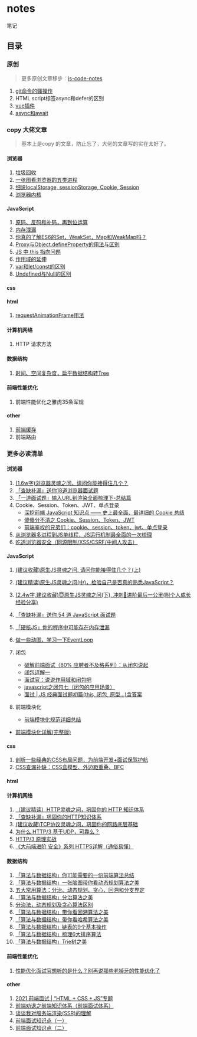 # notes
笔记



## 目录



### 原创

> 更多原创文章移步：[js-code-notes](https://github.com/xxcr/js-code-notes)

1. [git命令的骚操作](https://github.com/xxcr/notes/blob/main/git%E5%91%BD%E4%BB%A4%E7%9A%84%E9%AA%9A%E6%93%8D%E4%BD%9C/git%E5%91%BD%E4%BB%A4%E7%9A%84%E9%AA%9A%E6%93%8D%E4%BD%9C.md)
2. HTML script标签async和defer的区别
3. [vue插件](https://github.com/xxcr/notes/tree/main/vue%E6%8F%92%E4%BB%B6)
4. [async和await](https://github.com/xxcr/notes/tree/main/async%E5%92%8Cawait)



### copy 大佬文章

> 基本上是copy 的文章，防止忘了，大佬的文章写的实在太好了。



#### 浏览器

1. [垃圾回收](https://github.com/xxcr/notes/tree/main/%E5%9E%83%E5%9C%BE%E5%9B%9E%E6%94%B6)
2. [一张图看浏览器的五类进程](https://github.com/xxcr/notes/tree/main/%E4%B8%80%E5%BC%A0%E5%9B%BE%E7%9C%8B%E6%B5%8F%E8%A7%88%E5%99%A8%E7%9A%84%E4%BA%94%E7%B1%BB%E8%BF%9B%E7%A8%8B)
3. [细说localStorage, sessionStorage, Cookie, Session](https://github.com/xxcr/notes/tree/main/%E7%BB%86%E8%AF%B4localStorage%2C%20sessionStorage%2C%20Cookie%2C%20Session)
4. [浏览器内核](https://github.com/xxcr/notes/tree/main/%E6%B5%8F%E8%A7%88%E5%99%A8%E5%86%85%E6%A0%B8)



#### JavaScript

1. [原码、反码和补码，再到位运算](https://github.com/xxcr/notes/tree/main/%E5%8E%9F%E7%A0%81%E3%80%81%E5%8F%8D%E7%A0%81%E5%92%8C%E8%A1%A5%E7%A0%81%EF%BC%8C%E5%86%8D%E5%88%B0%E4%BD%8D%E8%BF%90%E7%AE%97)
2. [内存泄漏](https://github.com/xxcr/notes/tree/main/%E5%86%85%E5%AD%98%E6%B3%84%E6%BC%8F)
3. [你真的了解ES6的Set，WeakSet，Map和WeakMap吗？](https://github.com/xxcr/notes/tree/main/%E4%BD%A0%E7%9C%9F%E7%9A%84%E4%BA%86%E8%A7%A3ES6%E7%9A%84Set%EF%BC%8CWeakSet%EF%BC%8CMap%E5%92%8CWeakMap%E5%90%97%EF%BC%9F)
4. [Proxy与Object.defineProperty的用法与区别](https://github.com/xxcr/notes/tree/main/Proxy%E4%B8%8EObject.defineProperty%E7%9A%84%E7%94%A8%E6%B3%95%E4%B8%8E%E5%8C%BA%E5%88%AB)
5. [JS 中 this 指向问题](https://github.com/xxcr/notes/tree/main/JS%20%E4%B8%AD%20this%20%E6%8C%87%E5%90%91%E9%97%AE%E9%A2%98)
6. [作用域的延伸](https://github.com/xxcr/notes/tree/main/%E4%BD%9C%E7%94%A8%E5%9F%9F%E7%9A%84%E5%BB%B6%E4%BC%B8)
7. [var和let/const的区别](https://github.com/xxcr/notes/tree/main/var%E5%92%8Clet%E5%92%8Cconst%E7%9A%84%E5%8C%BA%E5%88%AB)
8. [Undefined与Null的区别](https://github.com/xxcr/notes/tree/main/Undefined%E4%B8%8ENull%E7%9A%84%E5%8C%BA%E5%88%AB)



#### css



#### html

1. [requestAnimationFrame用法](https://github.com/xxcr/notes/tree/main/requestAnimationFrame%E7%94%A8%E6%B3%95)



#### 计算机网络

1. HTTP 请求方法



#### 数据结构

1. [时间、空间复杂度，扁平数据结构转Tree](https://github.com/xxcr/notes/tree/main/%E6%97%B6%E9%97%B4%E3%80%81%E7%A9%BA%E9%97%B4%E5%A4%8D%E6%9D%82%E5%BA%A6%EF%BC%8C%E6%89%81%E5%B9%B3%E6%95%B0%E6%8D%AE%E7%BB%93%E6%9E%84%E8%BD%ACTree)



#### 前端性能优化

1. 前端性能优化之雅虎35条军规



#### other

1. [前端缓存](https://github.com/xxcr/notes/tree/main/%E5%89%8D%E7%AB%AF%E7%BC%93%E5%AD%98)
2. 前端路由



### 更多必读清单



#### 浏览器

1.  [(1.6w字)浏览器灵魂之问，请问你能接得住几个？](https://juejin.cn/post/6844904021308735502)
2.  [「查缺补漏」送你18道浏览器面试题](https://juejin.cn/post/6854573215830933512)
3.  [「一道面试题」输入URL到渲染全面梳理下-总结篇](https://juejin.cn/post/6844904155077672968)
4.  Cookie、Session、Token、JWT、单点登录
    - [深挖前端 JavaScript 知识点 —— 史上最全面、最详细的 Cookie 总结](https://juejin.cn/post/6877133657228869639)
    - [傻傻分不清之 Cookie、Session、Token、JWT](https://juejin.cn/post/6844904034181070861)
    - [前端鉴权的兄弟们：cookie、session、token、jwt、单点登录](https://juejin.cn/post/6898630134530752520)
5.  [从浏览器多进程到JS单线程，JS运行机制最全面的一次梳理](https://juejin.cn/post/6844903553795014663)
6.  [吃透浏览器安全（同源限制/XSS/CSRF/中间人攻击）](https://juejin.cn/post/6991888178890145828)



#### JavaScript

1. [(建议收藏)原生JS灵魂之问, 请问你能接得住几个？(上)](https://juejin.cn/post/6844903974378668039)
2. [(建议精读)原生JS灵魂之问(中)，检验自己是否真的熟悉JavaScript？](https://juejin.cn/post/6844903986479251464)
3. [(2.4w字,建议收藏)😇原生JS灵魂之问(下), 冲刺🚀进阶最后一公里(附个人成长经验分享)](https://juejin.cn/post/6844904004007247880)
4. [「查缺补漏」送你 54 道 JavaScript 面试题](https://juejin.cn/post/6854573211443544078)
5. [「硬核JS」你的程序中可能存在内存泄漏](https://juejin.cn/post/6984188410659340324)
6. [做一些动图，学习一下EventLoop](https://juejin.cn/post/6969028296893792286)
7. 闭包
   - [破解前端面试（80% 应聘者不及格系列）：从闭包说起](https://juejin.cn/post/6844903474212143117#heading-0)
   - [闭包详解一](https://juejin.cn/post/6844903612879994887#heading-1)
   - [面试官：说说作用域和闭包吧](https://juejin.cn/post/6844904165672484871)
   - [javascript之闭包七（闭包的应用场景）](https://juejin.cn/post/6844903910902087688#heading-5)
   - [面试 | JS 经典面试题初篇(this, 闭包, 原型...)含答案](https://juejin.cn/post/6943035836691087397#heading-9)
8. 前端模块化

   - [前端模块化规范详细总结](https://juejin.cn/post/6996595779037036580)
- [前端模块化详解(完整版)](https://juejin.cn/post/6844903744518389768#heading-25)



#### css

1. [剖析一些经典的CSS布局问题，为前端开发+面试保驾护航](https://juejin.cn/post/6844903962529759239)
2. [CSS查漏补缺：CSS盒模型、外边距重叠、BFC](https://juejin.cn/post/6981840891082178567)



#### html



#### 计算机网络

1. [（建议精读）HTTP灵魂之问，巩固你的 HTTP 知识体系](https://juejin.cn/post/6844904100035821575)
2. [「查缺补漏」巩固你的HTTP知识体系](https://juejin.cn/post/6857287743966281736)
3. [(建议收藏)TCP协议灵魂之问，巩固你的网路底层基础](https://juejin.cn/post/6844904070889603085)
4. [为什么 HTTP/3 基于UDP，可靠么？](https://juejin.cn/post/6984315270038814727)
5. [HTTP/3 原理实战](https://zhuanlan.zhihu.com/p/143464334)
6. [《大前端进阶 安全》系列 HTTPS详解（通俗易懂）](https://juejin.cn/post/6844904127420432391)



#### 数据结构

1. [「算法与数据结构」你可能需要的一份前端算法总结](https://juejin.cn/post/6900698814093459463)
2. [「算法与数据结构」一张脑图带你看动态规划算法之美](https://juejin.cn/post/6872115031501340679)
3. [五大常用算法：分治、动态规划、贪心、回溯和分支界定](https://blog.csdn.net/u011956147/article/details/68066304)
4. [「算法与数据结构」分治算法之美](https://juejin.cn/post/6885104477297344525)
5. [分治法，动态规划及贪心算法区别](https://zhuanlan.zhihu.com/p/33048876)
6. [「算法与数据结构」带你看回溯算法之美](https://juejin.cn/post/6882394656148045838)
7. [「算法与数据结构」带你看哈希算法之美](https://juejin.cn/post/6874708801208254478)
8. [「算法与数据结构」链表的9个基本操作](https://juejin.cn/post/6850418120755494925)
9. [「算法与数据结构」梳理6大排序算法](https://juejin.cn/post/6856546833025237006)
10. [「算法与数据结构」Trie树之美](https://juejin.cn/post/6888451657504391181)



#### 前端性能优化

1. [性能优化面试官想听的是什么？别再说那些老掉牙的性能优化了](https://juejin.cn/post/6994851822481440781)



#### other

1. [2021 前端面试 | “HTML + CSS + JS”专题](https://juejin.cn/post/6844903848553742350)
2. [前端劝退之前端知识体系（前端面试体系）](https://juejin.cn/post/6994657097220620319)
3. [谈谈我对服务端渲染(SSR)的理解](https://juejin.cn/post/6890810591968477191)
4. [前端面试知识点（一）](https://juejin.cn/post/6987549240436195364)
5. [前端面试知识点（二）](https://juejin.cn/post/6996815121855021087)

